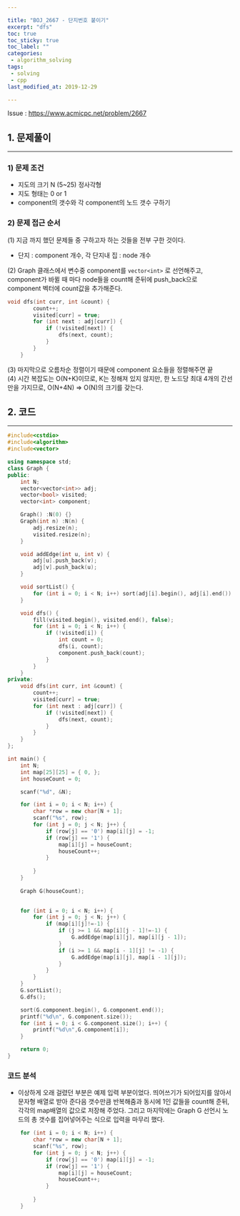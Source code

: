 ```yaml
---

title: "BOJ_2667 - 단지번호 붙이기"  
excerpt: "dfs"  
toc: true  
toc_sticky: true  
toc_label: ""  
categories:  
 - algorithm_solving  
tags:  
 - solving  
 - cpp  
last_modified_at: 2019-12-29

---
```


Issue : <https://www.acmicpc.net/problem/2667>

## 1. 문제풀이  

- - -

### 1) 문제 조건

- 지도의 크기 N (5~25) 정사각형  
- 지도 형태는 0 or 1  
- component의 갯수와 각 component의 노드 갯수 구하기  

### 2) 문제 접근 순서

(1) 지금 까지 했던 문제들 중 구하고자 하는 것들을 전부 구한 것이다.  

- 단지 : component 개수, 각 단지내 집 : node 개수  

(2) Graph 클래스에서 변수중 component를 `vector<int>` 로 선언해주고, component가 바뀔 때 마다 node들을 count해 준뒤에 push_back으로 component 벡터에 count값을 추가해준다.  

```cpp
void dfs(int curr, int &count) {
		count++;
		visited[curr] = true;
		for (int next : adj[curr]) {
			if (!visited[next]) {
				dfs(next, count);
			}
		}
	}
```

(3) 마지막으로 오름차순 정렬이기 때문에 component 요소들을 정렬해주면 끝  
(4) 시간 복잡도는 O(N+K)이므로, K는 정해져 있지 않지만, 한 노드당 최대 4개의 간선만을 가지므로,  O(N+4N) => O(N)의 크기를 갖는다.  

## 2. 코드

- - -

```cpp
#include<cstdio>
#include<algorithm>
#include<vector>

using namespace std;
class Graph {
public:
	int N;
	vector<vector<int>> adj;
	vector<bool> visited;
	vector<int> component;

	Graph() :N(0) {}
	Graph(int n) :N(n) {
		adj.resize(n);
		visited.resize(n);
	}

	void addEdge(int u, int v) {
		adj[u].push_back(v);
		adj[v].push_back(u);
	}

	void sortList() {
		for (int i = 0; i < N; i++) sort(adj[i].begin(), adj[i].end());
	}

	void dfs() {
		fill(visited.begin(), visited.end(), false);
		for (int i = 0; i < N; i++) {
			if (!visited[i]) {
				int count = 0;
				dfs(i, count);
				component.push_back(count);
			}
		}
	}
private:
	void dfs(int curr, int &count) {
		count++;
		visited[curr] = true;
		for (int next : adj[curr]) {
			if (!visited[next]) {
				dfs(next, count);
			}
		}
	}
};

int main() {
	int N;
	int map[25][25] = { 0, };
	int houseCount = 0;

	scanf("%d", &N);

	for (int i = 0; i < N; i++) {
		char *row = new char[N + 1];
		scanf("%s", row);
		for (int j = 0; j < N; j++) {
			if (row[j] == '0') map[i][j] = -1;
			if (row[j] == '1') {
				map[i][j] = houseCount;
				houseCount++;
			}
			
		}
	}
	
	Graph G(houseCount);

	
	for (int i = 0; i < N; i++) {
		for (int j = 0; j < N; j++) {
			if (map[i][j]!=-1) {
				if (j >= 1 && map[i][j - 1]!=-1) {
					G.addEdge(map[i][j], map[i][j - 1]);
				}
				if (i >= 1 && map[i - 1][j] != -1) {
					G.addEdge(map[i][j], map[i - 1][j]);
				}
			}
		}
	}
	G.sortList();
	G.dfs();

	sort(G.component.begin(), G.component.end());
	printf("%d\n", G.component.size());
	for (int i = 0; i < G.component.size(); i++) {
		printf("%d\n",G.component[i]);
	}

	return 0;
}
```  

### 코드 분석

- 이상하게 오래 걸렸던 부분은 예제 입력 부분이었다. 띄어쓰기가 되어있지를 않아서 문자형 배열로 받아 준다음 갯수만큼 반복해줌과 동시에 1인 값들을 count해 준뒤, 각각의 map배열의 값으로 저장해 주었다. 그리고 마지막에는 Graph G 선언시 노드의 총 갯수를 집어넣어주는 식으로 입력을 마무리 했다.  

```cpp
	for (int i = 0; i < N; i++) {
		char *row = new char[N + 1];
		scanf("%s", row);
		for (int j = 0; j < N; j++) {
			if (row[j] == '0') map[i][j] = -1;
			if (row[j] == '1') {
				map[i][j] = houseCount;
				houseCount++;
			}
			
		}
	}
```
